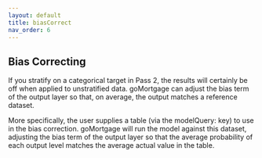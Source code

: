 ```yaml
---
layout: default
title: biasCorrect
nav_order: 6
---
```


## Bias Correcting

If you stratify on a categorical target in Pass 2, the results will certainly be off
when applied to unstratified data. goMortgage can adjust the bias term of the output
layer so that, on average, the output matches a reference dataset.

More specifically, the user supplies a table (via the modelQuery: key) to use in the
bias correction.  goMortgage will run the model against this dataset, adjusting the 
bias term of the output layer so that the average probability of each output
level matches the average actual value in the table.


